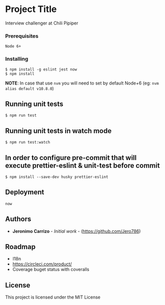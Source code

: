 # Project Title

Interview challenger at Chili Pipiper

### Prerequisites

`Node 6+`

### Installing

```
$ npm install -g eslint jest now
$ npm install
```
**NOTE**:
In case that use `nvm` you will need to set by default  Node+6 (eg: `nvm alias default v10.8.0`)

## Running unit tests
```
$ npm run test
```
## Running unit tests in watch mode
```
$ npm run test:watch
```
## In order to configure pre-commit that will execute prettier-eslint & unit-test before commit
```
$ npm install --save-dev husky prettier-eslint
```
## Deployment

```
now
```

## Authors

* **Jeronimo Carrizo** - *Initial work* - (https://github.com/Jero786)

## Roadmap

* I18n
* https://circleci.com/product/
* Coverage buget status with coveralls


## License

This project is licensed under the MIT License

